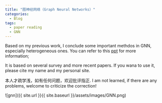 ```yaml
---
title: "图神经网络（Graph Neural Networks）"
categories:
  - Blog
tags:
  - paper reading
  - GNN
---
```

Based on my previous work, I conclude some important methdos in GNN, especially heterogeneous ones. You can refer to this [ppt](https://wangskygit.github.io/assets/pdf/convGNN.pdf) for more information; 

It is based on several survey and more recent papers. If you wana to use it, please cite my name and my personal site. 

本人才疏学浅，如有任何问题，欢迎批评指正. I am not learned, if there are any problems, welcome to criticize the correction!

![gnn]({{ site.url }}{{ site.baseurl }}/assets/images/GNN.png)